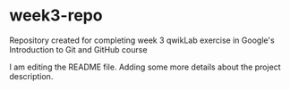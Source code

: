 # week3-repo
Repository created for completing week 3 qwikLab exercise in Google's Introduction to Git and GitHub course 

I am editing the README file. Adding some more details about the project description.
